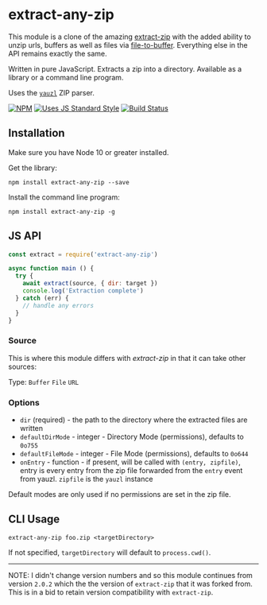 # extract-any-zip

This module is a clone of the amazing [extract-zip](https://www.npmjs.com/package/extract-zip) with the added ability to unzip urls, buffers as well as files via [file-to-buffer](https://www.npmjs.com/package/file-to-buffer). Everything else in the API remains exactly the same.

Written in pure JavaScript. Extracts a zip into a directory. Available as a library or a command line program.

Uses the [`yauzl`](http://npmjs.org/yauzl) ZIP parser.

[![NPM](https://nodei.co/npm/extract-any-zip.png?global=true)](https://npm.im/extract-zip)
[![Uses JS Standard Style](https://cdn.jsdelivr.net/gh/standard/standard/badge.svg)](https://github.com/standard/standard)
[![Build Status](https://github.com/maxogden/extract-any-zip/workflows/CI/badge.svg)](https://github.com/maxogden/extract-any-zip/actions?query=workflow%3ACI)

## Installation

Make sure you have Node 10 or greater installed.

Get the library:

```
npm install extract-any-zip --save
```

Install the command line program:

```
npm install extract-any-zip -g
```

## JS API

```javascript
const extract = require('extract-any-zip')

async function main () {
  try {
    await extract(source, { dir: target })
    console.log('Extraction complete')
  } catch (err) {
    // handle any errors
  }
}
```

### Source
This is where this module differs with *extract-zip* in that it can take other sources:

Type: `Buffer` `File` `URL`

### Options

- `dir` (required) - the path to the directory where the extracted files are written
- `defaultDirMode` - integer - Directory Mode (permissions), defaults to `0o755`
- `defaultFileMode` - integer - File Mode (permissions), defaults to `0o644`
- `onEntry` - function - if present, will be called with `(entry, zipfile)`, entry is every entry from the zip file forwarded from the `entry` event from yauzl. `zipfile` is the `yauzl` instance

Default modes are only used if no permissions are set in the zip file.

## CLI Usage

```
extract-any-zip foo.zip <targetDirectory>
```

If not specified, `targetDirectory` will default to `process.cwd()`.

---

NOTE: I didn't change version numbers and so this module continues from version `2.0.2` which the the version of `extract-zip` that it was forked from. This is in a bid to retain version compatibility with `extract-zip`.
